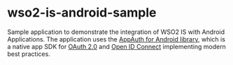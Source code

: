 # wso2-is-android-sample
Sample application to demonstrate the integration of WSO2 IS with Android Applications.
The application uses the [AppAuth for Android library](https://github.com/openid/AppAuth-Android), which is a native app SDK for [OAuth 2.0](https://oauth.net/2/) and 
[Open ID Connect](http://openid.net/connect/) implementing modern best practices.
